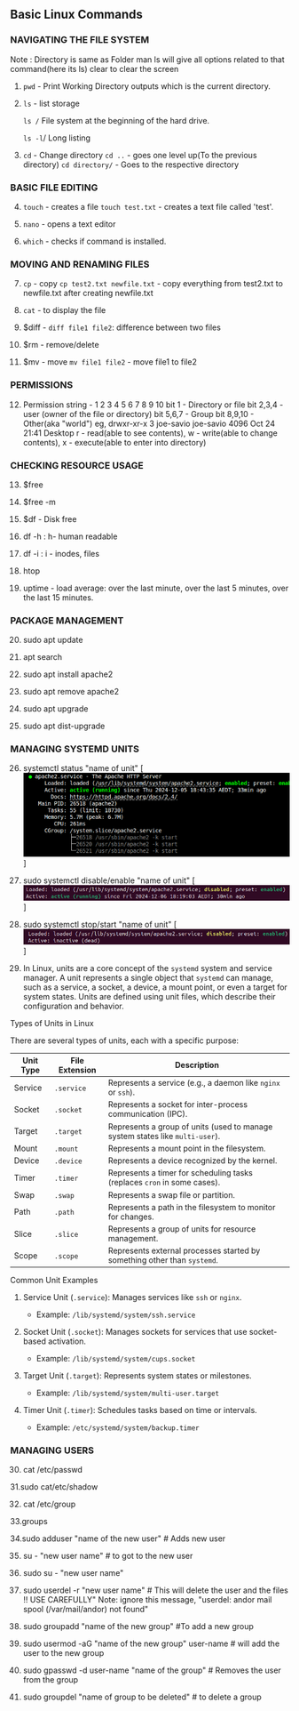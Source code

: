## Basic Linux Commands

### NAVIGATING THE FILE SYSTEM
Note : Directory is same as Folder
       man ls will give all options related to that command(here its ls)
       clear to clear the screen

1. `pwd` - Print Working Directory
	outputs which is the current directory.
2. `ls` - list storage
	
   `ls /`   File system at the beginning of the hard drive.

   `ls -l`/ Long listing

	
3. `cd` - Change directory
	`cd ..` - goes one level up(To the previous directory)
	`cd directory/` - Goes to the respective directory

### BASIC FILE EDITING

4. `touch` - creates a file
	`touch test.txt` - creates a text file called 'test'.

5. `nano` - opens a text editor

6. `which` - checks if command is installed.

### MOVING AND RENAMING FILES
 
7. `cp` - copy
	 `cp test2.txt newfile.txt` - copy everything from test2.txt to newfile.txt after creating newfile.txt

8. `cat` - to display the file

9. $diff - `diff file1 file2`: difference between two files

10. $rm - remove/delete 

11. $mv - move
	`mv file1 file2` - move file1 to file2

### PERMISSIONS

12. Permission string - 1 2 3 4 5 6 7 8 9 10
	bit 1 - Directory or file
	bit 2,3,4 - user (owner of the file or directory)
	bit 5,6,7 - Group
	bit 8,9,10 - Other(aka "world")
	eg, drwxr-xr-x 3 joe-savio joe-savio 4096 Oct 24 21:41 Desktop
	r - read(able to see contents), 
	w - write(able to change contents),
	x - execute(able to enter into directory)


### CHECKING RESOURCE USAGE

13. $free

14. $free -m

15. $df - Disk free

16. df -h : h- human readable

17. df -i : i - inodes, files

18. htop

19. uptime - load average: over the last minute, over the last 5 minutes, over the last 15 minutes.

### PACKAGE MANAGEMENT

20. sudo apt update

21. apt search

22. sudo apt install apache2

23. sudo apt remove apache2

24. sudo apt upgrade

25. sudo apt dist-upgrade

### MANAGING SYSTEMD UNITS

26. systemctl status "name of unit" 
[![Reference screenshot](./images/systemctl.png)]

27. sudo systemctl disable/enable "name of unit"
[![Reference screenshot](./images/disabled_unit.png)]

28. sudo systemctl stop/start "name of unit" 
[![Reference screenshot](./images/unit_stopped.png)]

29. In Linux, units are a core concept of the `systemd` system and service manager. A unit represents a single object that `systemd` can manage, such as a service, a socket, a device, a mount point, or even a target for system states. Units are defined using unit files, which describe their configuration and behavior.

  Types of Units in Linux

There are several types of units, each with a specific purpose:

| Unit Type    | File Extension | Description                                                                 |
|-------------------|--------------------|---------------------------------------------------------------------------------|
| Service       | `.service`         | Represents a service (e.g., a daemon like `nginx` or `ssh`).                   |
| Socket        | `.socket`          | Represents a socket for inter-process communication (IPC).                     |
| Target        | `.target`          | Represents a group of units (used to manage system states like `multi-user`).  |
| Mount         | `.mount`           | Represents a mount point in the filesystem.                                    |
| Device        | `.device`          | Represents a device recognized by the kernel.                                  |
| Timer         | `.timer`           | Represents a timer for scheduling tasks (replaces `cron` in some cases).       |
| Swap          | `.swap`            | Represents a swap file or partition.                                           |
| Path          | `.path`            | Represents a path in the filesystem to monitor for changes.                    |
| Slice         | `.slice`           | Represents a group of units for resource management.                           |
| Scope         | `.scope`           | Represents external processes started by something other than `systemd`.       |



  Common Unit Examples

1. Service Unit (`.service`):
   Manages services like `ssh` or `nginx`.
   - Example: `/lib/systemd/system/ssh.service`

2. Socket Unit (`.socket`):
   Manages sockets for services that use socket-based activation.
   - Example: `/lib/systemd/system/cups.socket`

3. Target Unit (`.target`):
   Represents system states or milestones.
   - Example: `/lib/systemd/system/multi-user.target`

4. Timer Unit (`.timer`):
   Schedules tasks based on time or intervals.
   - Example: `/etc/systemd/system/backup.timer`

### MANAGING USERS
30. cat /etc/passwd

31.sudo cat/etc/shadow

32. cat /etc/group

33.groups

34.sudo adduser "name of the new user" # Adds new user

35. su - "new user name" # to got to the new user

36. sudo su - "new user name"

37. sudo userdel -r "new user name" # This will delete the user and the files !! USE CAREFULLY"
Note: ignore this message, "userdel: andor mail spool (/var/mail/andor) not found"

38. sudo groupadd "name of the new group" #To add a new group

39. sudo usermod -aG "name of the new group" user-name # will add the user to the new group

40. sudo gpasswd -d user-name "name of the group" # Removes the user from the group

41. sudo groupdel "name of group to be deleted" # to delete a group





























